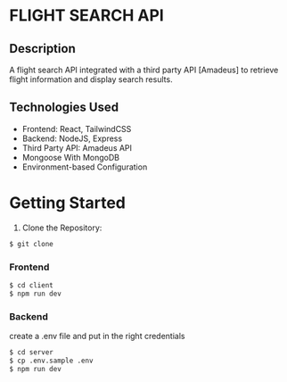 # FLIGHT SEARCH API

## Description

A flight search API integrated with a third party API [Amadeus] to retrieve flight information and display search results.

## Technologies Used

- Frontend: React, TailwindCSS
- Backend: NodeJS, Express
- Third Party API: Amadeus API
- Mongoose With MongoDB
- Environment-based Configuration

# Getting Started

1. Clone the Repository:

```bash
$ git clone 
```

### Frontend

```bash
$ cd client
$ npm run dev
```

### Backend

create a .env file and put in the right credentials

```bash
$ cd server
$ cp .env.sample .env
$ npm run dev
```
